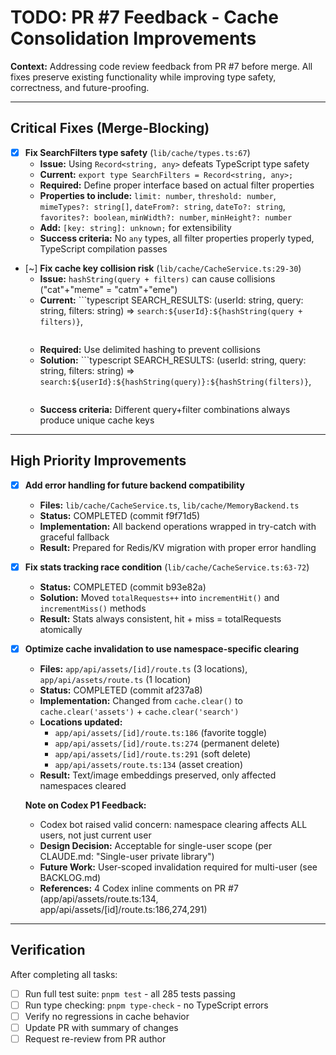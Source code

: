# TODO: PR #7 Feedback - Cache Consolidation Improvements

**Context:** Addressing code review feedback from PR #7 before merge. All fixes preserve existing functionality while improving type safety, correctness, and future-proofing.

---

## Critical Fixes (Merge-Blocking)

- [x] **Fix SearchFilters type safety** (`lib/cache/types.ts:67`)
  - **Issue:** Using `Record<string, any>` defeats TypeScript type safety
  - **Current:** `export type SearchFilters = Record<string, any>;`
  - **Required:** Define proper interface based on actual filter properties
  - **Properties to include:** `limit: number`, `threshold: number`, `mimeTypes?: string[]`, `dateFrom?: string`, `dateTo?: string`, `favorites?: boolean`, `minWidth?: number`, `minHeight?: number`
  - **Add:** `[key: string]: unknown;` for extensibility
  - **Success criteria:** No `any` types, all filter properties properly typed, TypeScript compilation passes

- [~] **Fix cache key collision risk** (`lib/cache/CacheService.ts:29-30`)
  - **Issue:** `hashString(query + filters)` can cause collisions ("cat"+"meme" = "catm"+"eme")
  - **Current:** ```typescript
    SEARCH_RESULTS: (userId: string, query: string, filters: string) =>
      `search:${userId}:${hashString(query + filters)}`,
    ```
  - **Required:** Use delimited hashing to prevent collisions
  - **Solution:** ```typescript
    SEARCH_RESULTS: (userId: string, query: string, filters: string) =>
      `search:${userId}:${hashString(query)}:${hashString(filters)}`,
    ```
  - **Success criteria:** Different query+filter combinations always produce unique cache keys

---

## High Priority Improvements

- [x] **Add error handling for future backend compatibility**
  - **Files:** `lib/cache/CacheService.ts`, `lib/cache/MemoryBackend.ts`
  - **Status:** COMPLETED (commit f9f71d5)
  - **Implementation:** All backend operations wrapped in try-catch with graceful fallback
  - **Result:** Prepared for Redis/KV migration with proper error handling

- [x] **Fix stats tracking race condition** (`lib/cache/CacheService.ts:63-72`)
  - **Status:** COMPLETED (commit b93e82a)
  - **Solution:** Moved `totalRequests++` into `incrementHit()` and `incrementMiss()` methods
  - **Result:** Stats always consistent, hit + miss = totalRequests atomically

- [x] **Optimize cache invalidation to use namespace-specific clearing**
  - **Files:** `app/api/assets/[id]/route.ts` (3 locations), `app/api/assets/route.ts` (1 location)
  - **Status:** COMPLETED (commit af237a8)
  - **Implementation:** Changed from `cache.clear()` to `cache.clear('assets')` + `cache.clear('search')`
  - **Locations updated:**
    - `app/api/assets/[id]/route.ts:186` (favorite toggle)
    - `app/api/assets/[id]/route.ts:274` (permanent delete)
    - `app/api/assets/[id]/route.ts:291` (soft delete)
    - `app/api/assets/route.ts:134` (asset creation)
  - **Result:** Text/image embeddings preserved, only affected namespaces cleared

  **Note on Codex P1 Feedback:**
  - Codex bot raised valid concern: namespace clearing affects ALL users, not just current user
  - **Design Decision:** Acceptable for single-user scope (per CLAUDE.md: "Single-user private library")
  - **Future Work:** User-scoped invalidation required for multi-user (see BACKLOG.md)
  - **References:** 4 Codex inline comments on PR #7 (app/api/assets/route.ts:134, app/api/assets/[id]/route.ts:186,274,291)

---

## Verification

After completing all tasks:

- [ ] Run full test suite: `pnpm test` - all 285 tests passing
- [ ] Run type checking: `pnpm type-check` - no TypeScript errors
- [ ] Verify no regressions in cache behavior
- [ ] Update PR with summary of changes
- [ ] Request re-review from PR author
